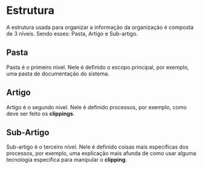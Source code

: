 # Estrutura

A estrutura usada para organizar a informação da organização é composta de 3 níveis. Sendo esses: Pasta, Artigo e Sub-artigo.

## Pasta

Pasta é o primeiro nível. Nele é definido o escopo principal, por exemplo, uma pasta de documentação do sistema.

## Artigo

Artigo é o segundo nível. Nele é definido processos, por exemplo, como deve ser feito os __clippings__.

## Sub-Artigo

Sub-artigo é o terceiro nível. Nele é definido coisas mais específicas dos processos, por exemplo, uma explicação mais afunda de como usar alguma tecnologia específica para manipular o __clipping__.